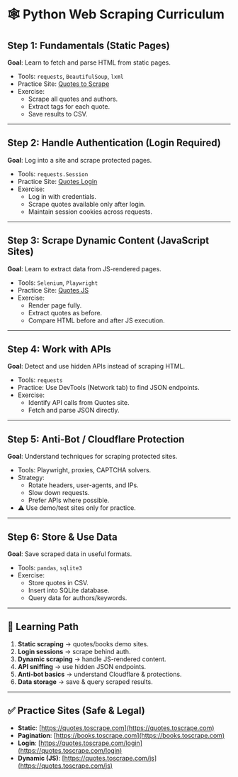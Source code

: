 # 🕸️ Python Web Scraping Curriculum

## Step 1: Fundamentals (Static Pages)
**Goal**: Learn to fetch and parse HTML from static pages.
- Tools: `requests`, `BeautifulSoup`, `lxml`
- Practice Site: [Quotes to Scrape](https://quotes.toscrape.com)
- Exercise:
  - Scrape all quotes and authors.
  - Extract tags for each quote.
  - Save results to CSV.

---

## Step 2: Handle Authentication (Login Required)
**Goal**: Log into a site and scrape protected pages.
- Tools: `requests.Session`
- Practice Site: [Quotes Login](https://quotes.toscrape.com/login)
- Exercise:
  - Log in with credentials.
  - Scrape quotes available only after login.
  - Maintain session cookies across requests.

---

## Step 3: Scrape Dynamic Content (JavaScript Sites)
**Goal**: Learn to extract data from JS-rendered pages.
- Tools: `Selenium`, `Playwright`
- Practice Site: [Quotes JS](https://quotes.toscrape.com/js)
- Exercise:
  - Render page fully.
  - Extract quotes as before.
  - Compare HTML before and after JS execution.

---

## Step 4: Work with APIs
**Goal**: Detect and use hidden APIs instead of scraping HTML.
- Tools: `requests`
- Practice: Use DevTools (Network tab) to find JSON endpoints.
- Exercise:
  - Identify API calls from Quotes site.
  - Fetch and parse JSON directly.

---

## Step 5: Anti-Bot / Cloudflare Protection
**Goal**: Understand techniques for scraping protected sites.
- Tools: Playwright, proxies, CAPTCHA solvers.
- Strategy:
  - Rotate headers, user-agents, and IPs.
  - Slow down requests.
  - Prefer APIs where possible.
- ⚠️ Use demo/test sites only for practice.

---

## Step 6: Store & Use Data
**Goal**: Save scraped data in useful formats.
- Tools: `pandas`, `sqlite3`
- Exercise:
  - Store quotes in CSV.
  - Insert into SQLite database.
  - Query data for authors/keywords.

---

## 📍 Learning Path
1. **Static scraping** → quotes/books demo sites.
2. **Login sessions** → scrape behind auth.
3. **Dynamic scraping** → handle JS-rendered content.
4. **API sniffing** → use hidden JSON endpoints.
5. **Anti-bot basics** → understand Cloudflare & protections.
6. **Data storage** → save & query scraped results.

---

## ✅ Practice Sites (Safe & Legal)
- **Static**: [https://quotes.toscrape.com](https://quotes.toscrape.com)
- **Pagination**: [https://books.toscrape.com](https://books.toscrape.com)
- **Login**: [https://quotes.toscrape.com/login](https://quotes.toscrape.com/login)
- **Dynamic (JS)**: [https://quotes.toscrape.com/js](https://quotes.toscrape.com/js)

